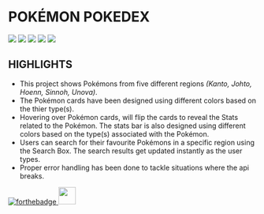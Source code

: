 <h1>POKÉMON POKEDEX </h1>

<img src="https://img.shields.io/static/v1?label=%20&labelColor=23505c&logo=react&message=react&color=61dafb&style=for-the-badge"></img> <img src="https://img.shields.io/static/v1?label=%20&labelColor=695f0a&logo=javascript&message=javascript&color=f7df1e&style=for-the-badge"></img> <img src="https://img.shields.io/static/v1?label=%20&labelColor=4a190b&logo=html5&message=html5&color=e34f26&style=for-the-badge"></img> <img src="https://img.shields.io/static/v1?label=%20&labelColor=0b3a5c&logo=css3&message=css3&color=1572b6&style=for-the-badge"></img> <img src="https://img.shields.io/static/v1?label=%20&labelColor=631919&logo=npm&message=npm&color=cb3837&style=for-the-badge"></img>

<h2>HIGHLIGHTS</h2>
<ul>
<li>This project shows Pokémons from five different regions <i>(Kanto, Johto, Hoenn, Sinnoh, Unova)</i>.</li>
<li>The Pokémon cards have been designed using different colors based on the thier type(s).</li>
<li>Hovering over Pokémon cards, will flip the cards to reveal the Stats related to the Pokémon. The stats bar is also designed using different colors based on the type(s) associated with the Pokémon.</li>
<li>Users can search for their favourite Pokémons in a specific region using the Search Box. The search results get updated instantly as the user types.</li>
<li>Proper error handling has been done to tackle situations where the api breaks.</li>
</ul>

[![forthebadge](https://forthebadge.com/images/badges/built-with-love.svg)](https://forthebadge.com)<a href="https://react-pokemon-pokedex.netlify.app/">
<img src="https://img.shields.io/static/v1?label=%20&message=live%20demo&color=750b87&style=for-the-badge" height=35></img></a>
